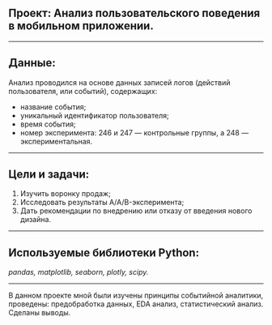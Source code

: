 ## Проект: Анализ пользовательского поведения в мобильном приложении. 

<hr style="border: 2px  grey;" />

## Данные:

Анализ проводился на основе данных записей логов (действий пользователя, или событий), содержащих:
-	название события;
-	уникальный идентификатор пользователя;
-	время события;
-	номер эксперимента: 246 и 247 — контрольные группы, а 248 — экспериментальная.

<hr style="border: 2px  grey;" />

## Цели и задачи:

1. Изучить воронку продаж;
2. Исследовать результаты A/A/B-эксперимента;
3. Дать рекомендации по внедрению или отказу от введения нового дизайна. 

<hr style="border: 2px  grey;" />


## Используемые библиотеки Python:

*pandas, matplotlib, seaborn, plotly, scipy.*


<hr style="border: 2px  grey;" />

В данном проекте мной были изучены принципы событийной аналитики, проведены: предобработка данных, EDA анализ, статистический анализ. Сделаны выводы.
